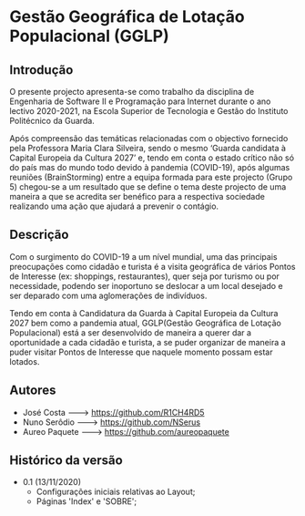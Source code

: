 # Gestão Geográfica de Lotação Populacional (GGLP)

## Introdução

O presente projecto apresenta-se como trabalho da disciplina de
Engenharia de Software II e Programação para Internet durante o 
ano lectivo 2020-2021, na Escola Superior de Tecnologia e Gestão 
do Instituto Politécnico da Guarda.
                    
Após compreensão das temáticas relacionadas com o
objectivo fornecido pela Professora Maria Clara Silveira, sendo 
o mesmo ‘Guarda candidata à Capital Europeia da Cultura 2027’ e, 
tendo em conta o estado crítico não só do país mas do mundo todo 
devido à pandemia (COVID-19), após algumas reuniões (BrainStorming) 
entre a equipa formada para este projecto (Grupo 5)
chegou-se a um resultado que se define o tema deste projecto de uma
maneira a que se acredita ser benéfico para a respectiva sociedade 
realizando uma ação que ajudará a prevenir o contágio.


## Descrição

Com o surgimento do COVID-19 a um nível mundial, uma das principais 
preocupações como cidadão e turista é a visita geográfica de vários 
Pontos de Interesse (ex: shoppings, restaurantes), quer seja por 
turismo ou por necessidade, podendo ser inoportuno se deslocar a um 
local desejado e ser deparado com uma aglomerações de indivíduos.

Tendo em conta à Candidatura da Guarda à Capital Europeia da Cultura 
2027 bem como a pandemia atual, GGLP(Gestão Geográfica de Lotação 
Populacional) está a ser desenvolvido de maneira a querer dar a 
oportunidade a cada cidadão e turista, a se puder organizar de 
maneira a puder visitar Pontos de Interesse que naquele momento
possam estar lotados.


## Autores 

* José Costa      --->     https://github.com/R1CH4RD5
* Nuno Serôdio    --->     https://github.com/NSerus
* Aureo Paquete   --->     https://github.com/aureopaquete

## Histórico da versão

* 0.1 (13/11/2020)
    * Configurações iniciais relativas ao Layout;
    * Páginas 'Index' e 'SOBRE'; 


